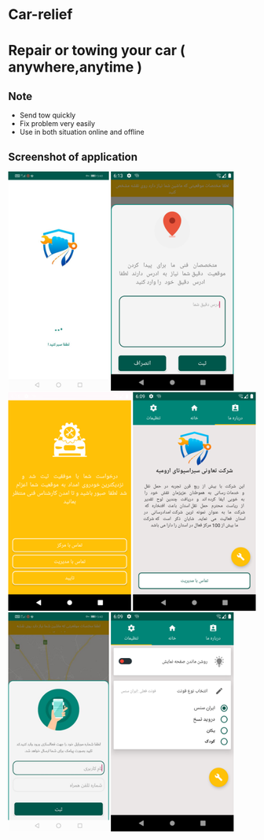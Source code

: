 # Car-relief

Repair or towing your car ( anywhere,anytime )
====================================================================


Note
----
* Send tow quickly
* Fix problem very easily
* Use in both situation online and offline

Screenshot of application
----
<img src="https://github.com/hamidfathi1998/Car-relief/blob/main/Screenshot/splash.jpg"  width="205"> <img src="https://github.com/hamidfathi1998/Car-relief/blob/main/Screenshot/send_address.png"  width="250"> <img src="https://github.com/hamidfathi1998/Car-relief/blob/main/Screenshot/wait.png"  width="250"> <img src="https://github.com/hamidfathi1998/Car-relief/blob/main/Screenshot/about_us.png"  width="250"> <img src="https://github.com/hamidfathi1998/Car-relief/blob/main/Screenshot/auto.jpg"  width="205"> <img src="https://github.com/hamidfathi1998/Car-relief/blob/main/Screenshot/setting.png"  width="250"> <img src=""  width="250">
